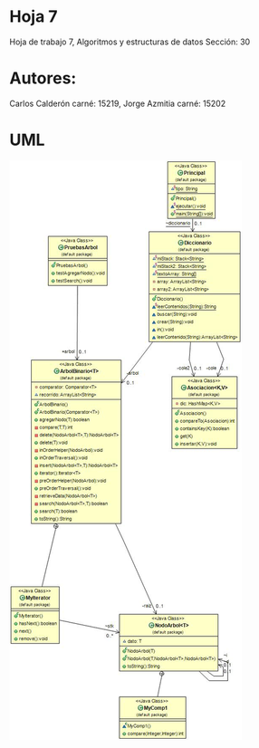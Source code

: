# Hoja 7
Hoja de trabajo 7, Algoritmos y estructuras de datos
Sección: 30
# Autores:
Carlos Calderón carné: 15219, Jorge Azmitia carné: 15202

# UML
![Alt text](UML.jpg "UML")
